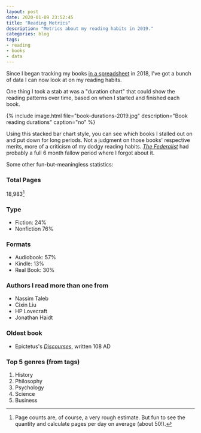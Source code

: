 ```yaml
---
layout: post
date: 2020-01-09 23:52:45
title: "Reading Metrics"
description: "Metrics about my reading habits in 2019."
categories: blog
tags:
- reading
- books
- data
---
```


Since I began tracking my books [in a spreadsheet](/post/the-library-database/ "The Library Database") in 2018, I've got a bunch of data I can now look at on my reading habits.

One thing I took a stab at was a "duration chart" that could show the reading patterns over time, based on when I started and finished each book.

{% include image.html file="book-durations-2019.jpg" description="Book reading durations" caption="no" %}

Using this stacked bar chart style, you can see which books I stalled out on and put down for long periods. Not a judgment on those books' respective merits, more of a criticism of my dodgy reading habits. _[The Federalist](/books/hamilton-the-federalist-papers/ "The Federalist Papers")_ had probably a full 6 month fallow period where I forgot about it.

Some other fun-but-meaningless statistics:

### Total Pages

18,983[^pages]

### Type

* Fiction: 24%
* Nonfiction 76%

### Formats

* Audiobook: 57%
* Kindle: 13%
* Real Book: 30%

### Authors I read more than one from

* Nassim Taleb
* Cixin Liu
* HP Lovecraft
* Jonathan Haidt

### Oldest book

* Epictetus's _[Discourses](/books/epictetus-discourses/ "Discourses")_, written 108 AD

### Top 5 genres (from tags)

1. History
2. Philosophy
3. Psychology
4. Science
5. Business

[^pages]: Page counts are, of course, a very rough estimate. But fun to see the quantity and calculate pages per day on average (about 50!).
